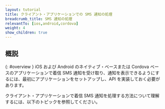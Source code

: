 ```yaml
---
layout: tutorial
title: クライアント・アプリケーションでの SMS 通知の処理
breadcrumb_title: SMS 通知の処理
relevantTo: [ios,android,cordova]
weight: 4
show_children: true
---
```

<!-- NLS_CHARSET=UTF-8 -->
## 概説
{: #overview }
iOS および Android のネイティブ・ベースまたは Cordova ベースのアプリケーションで着信 SMS 通知を受け取り、通知を表示できるようにするには、最初にアプリケーションをセットアップし、API を実装しておく必要があります。

クライアント・アプリケーションで着信 SMS 通知を処理する方法について理解するには、以下のトピックを参照してください。 
